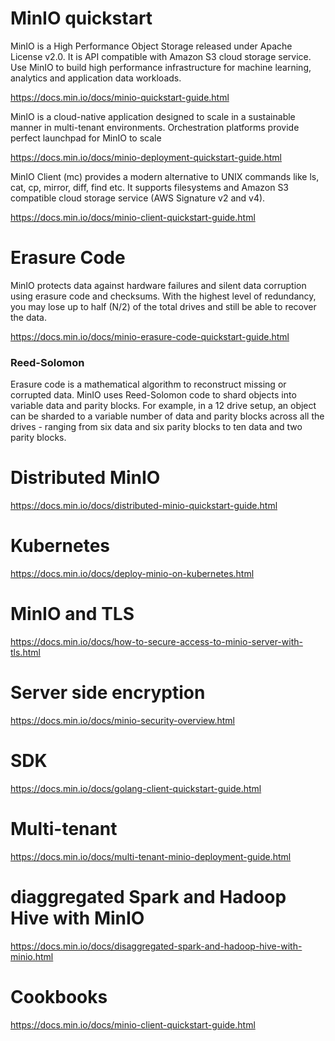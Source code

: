 # MinIO quickstart


MinIO is a High Performance Object Storage released under Apache License v2.0. It is API compatible with Amazon S3 cloud storage service. Use MinIO to build high performance infrastructure for machine learning, analytics and application data workloads.


https://docs.min.io/docs/minio-quickstart-guide.html

MinIO is a cloud-native application designed to scale in a sustainable manner in multi-tenant environments. Orchestration platforms provide perfect launchpad for MinIO to scale

https://docs.min.io/docs/minio-deployment-quickstart-guide.html

MinIO Client (mc) provides a modern alternative to UNIX commands like ls, cat, cp, mirror, diff, find etc. It supports filesystems and Amazon S3 compatible cloud storage service (AWS Signature v2 and v4).

https://docs.min.io/docs/minio-client-quickstart-guide.html

# Erasure Code

MinIO protects data against hardware failures and silent data corruption using erasure code and checksums. With the highest level of redundancy, you may lose up to half (N/2) of the total drives and still be able to recover the data.

https://docs.min.io/docs/minio-erasure-code-quickstart-guide.html

### Reed-Solomon

Erasure code is a mathematical algorithm to reconstruct missing or corrupted data. MinIO uses Reed-Solomon code to shard objects into variable data and parity blocks. For example, in a 12 drive setup, an object can be sharded to a variable number of data and parity blocks across all the drives - ranging from six data and six parity blocks to ten data and two parity blocks.


# Distributed MinIO

https://docs.min.io/docs/distributed-minio-quickstart-guide.html

# Kubernetes
https://docs.min.io/docs/deploy-minio-on-kubernetes.html

# MinIO and TLS

https://docs.min.io/docs/how-to-secure-access-to-minio-server-with-tls.html

# Server side encryption
https://docs.min.io/docs/minio-security-overview.html

# SDK
https://docs.min.io/docs/golang-client-quickstart-guide.html

# Multi-tenant
https://docs.min.io/docs/multi-tenant-minio-deployment-guide.html

# diaggregated Spark and Hadoop Hive with MinIO

https://docs.min.io/docs/disaggregated-spark-and-hadoop-hive-with-minio.html

# Cookbooks

https://docs.min.io/docs/minio-client-quickstart-guide.html
